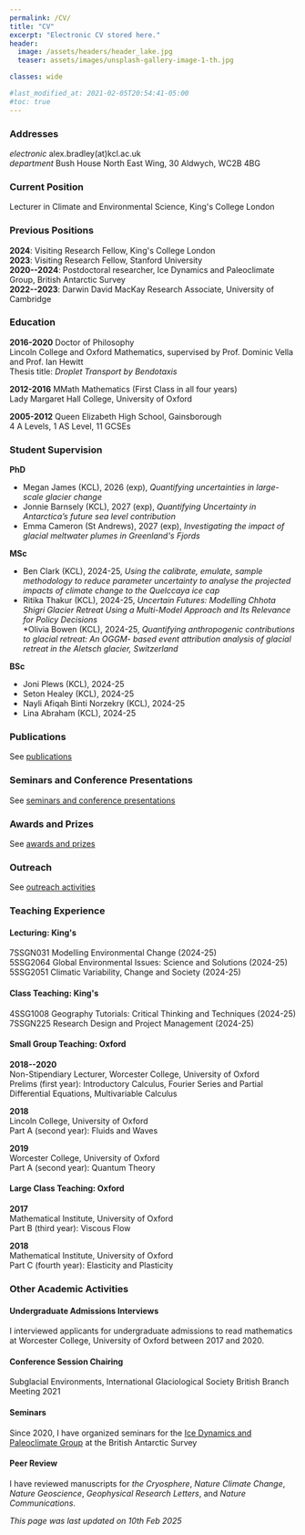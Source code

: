 ```yaml
---
permalink: /CV/
title: "CV"
excerpt: "Electronic CV stored here."
header:
  image: /assets/headers/header_lake.jpg
  teaser: assets/images/unsplash-gallery-image-1-th.jpg

classes: wide

#last_modified_at: 2021-02-05T20:54:41-05:00
#toc: true
---
```


### Addresses
*electronic* alex.bradley(at)kcl.ac.uk  
*department* Bush House North East Wing, 30 Aldwych, WC2B 4BG  

### Current Position
Lecturer in Climate and Environmental Science, King's College London

### Previous Positions
**2024**: Visiting Research Fellow, King's College London  
**2023**: Visiting Research Fellow, Stanford University  
**2020--2024**: Postdoctoral researcher, Ice Dynamics and Paleoclimate Group, British Antarctic Survey  
**2022--2023**: Darwin David MacKay Research Associate, University of Cambridge  

### Education
**2016-2020**
Doctor of Philosophy  
Lincoln College and Oxford Mathematics, supervised by Prof. Dominic Vella and Prof. Ian Hewitt  
Thesis title: *Droplet Transport by Bendotaxis*

**2012-2016**
MMath Mathematics (First Class in all four years)  
Lady Margaret Hall College, University of Oxford

**2005-2012**
Queen Elizabeth High School, Gainsborough  
4 A Levels, 1 AS Level, 11 GCSEs

### Student Supervision
**PhD**  
* Megan James (KCL), 2026 (exp), _Quantifying uncertainties in large-scale glacier change_  
* Jonnie Barnsely (KCL), 2027 (exp), _Quantifying Uncertainty in Antarctica’s future sea level contribution_  
* Emma Cameron (St Andrews), 2027 (exp), _Investigating the impact of glacial meltwater plumes in Greenland's Fjords_  


**MSc**
* Ben Clark (KCL), 2024-25, _Using the calibrate, emulate, sample methodology to reduce parameter uncertainty to analyse the projected impacts of climate change to the Quelccaya ice cap_
* Ritika Thakur (KCL), 2024-25, _Uncertain Futures: Modelling Chhota Shigri Glacier Retreat Using a Multi-Model Approach and Its Relevance for Policy Decisions_  
*Olivia Bowen (KCL), 2024-25, _Quantifying anthropogenic contributions to glacial retreat: An OGGM- based event attribution analysis of glacial retreat in the Aletsch glacier, Switzerland_

**BSc**
* Joni Plews (KCL), 2024-25
* Seton Healey (KCL), 2024-25
* Nayli Afiqah Binti Norzekry (KCL), 2024-25
* Lina Abraham (KCL), 2024-25

### Publications
See [publications](publications.md)

### Seminars and Conference Presentations
See [seminars and conference presentations](./communications.md/#talksconferences)

### Awards and Prizes
See [awards and prizes](awards.md)

### Outreach
See [outreach activities](./communications.md/#outreach)

### Teaching Experience
#### Lecturing: King's
7SSGN031 Modelling Environmental Change (2024-25)  
5SSG2064 Global Environmental Issues: Science and Solutions (2024-25)  
5SSG2051 Climatic Variability, Change and Society (2024-25)  


#### Class Teaching: King's
4SSG1008 Geography Tutorials: Critical Thinking and Techniques (2024-25)  
7SSGN225 Research Design and Project Management (2024-25)  


#### Small Group Teaching: Oxford
**2018--2020**  
Non-Stipendiary Lecturer, Worcester College, University of Oxford  
Prelims (first year): Introductory Calculus, Fourier Series and Partial Differential Equations, Multivariable Calculus

**2018**  
Lincoln College, University of Oxford  
Part A (second year): Fluids and Waves

**2019**  
Worcester College, University of Oxford  
Part A (second year): Quantum Theory

#### Large Class Teaching: Oxford
**2017**  
Mathematical Institute, University of Oxford  
Part B (third year): Viscous Flow

**2018**  
Mathematical Institute, University of Oxford  
Part C (fourth year): Elasticity and Plasticity

### Other Academic Activities
#### Undergraduate Admissions Interviews
I interviewed applicants for undergraduate admissions to read mathematics at Worcester College, University of Oxford between 2017 and 2020.

#### Conference Session Chairing
Subglacial Environments, International Glaciological Society British Branch Meeting 2021

#### Seminars
Since 2020, I have organized seminars for the [Ice Dynamics and Paleoclimate Group](https://www.bas.ac.uk/team/science-teams/ice-and-past-climate/) at the British Antarctic Survey

#### Peer Review
I have reviewed manuscripts for _the Cryosphere_, _Nature Climate Change_, _Nature Geoscience_, _Geophysical Research Letters_, and _Nature Communications_.


*This page was last updated on 10th Feb 2025*
